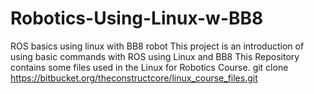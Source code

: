 # Robotics-Using-Linux-w-BB8
ROS basics using linux with BB8 robot
This project is an introduction of using basic commands with ROS using Linux and BB8
This Repository contains some files used in the Linux for Robotics Course.
git clone https://bitbucket.org/theconstructcore/linux_course_files.git
